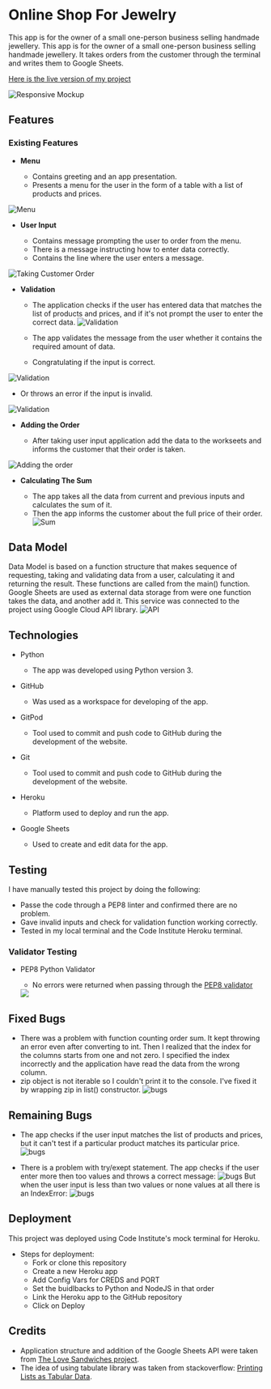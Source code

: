 # Online Shop For Jewelry

This app is for the owner of a small one-person business selling handmade jewellery. This app is for the owner of a small one-person business selling handmade jewellery. It takes orders from the customer through the terminal and writes them to Google Sheets.

[Here is the live version of my project](https://online-shop-for-jewelry.herokuapp.com/)


![Responsive Mockup](assets/images/mockup.png)

## Features 


### Existing Features

- __Menu__

  - Contains greeting and an app presentation.
  - Presents a menu for the user in the form of a table with a list of products and prices.
  
![Menu](assets/images/menu.png)

- __User Input__

  - Contains message prompting the user to order from the menu. 
  - There is a message instructing how to enter data correctly.
  - Contains the line where the user enters a message.

![Taking Customer Order](assets/images/input.png)


- __Validation__
  
  - The application checks if the user has entered data that matches the list of products and prices, and if it's not prompt the user to enter the correct data.
![Validation](assets/images/validation_list.png)

  - The app validates the message from the user whether it contains the required amount of data.
  - Congratulating if the input is correct.

![Validation](assets/images/validation_right.png)

  - Or throws an error if the input is invalid.

![Validation](assets/images/validation_wrong.png)


- __Adding the Order__ 

  - After taking user input application add the data to the workseets and informs the customer that their order is taken.

![Adding the order](assets/images/adding_the_data.png)

- __Calculating The Sum__

  - The app takes all the data from current and previous inputs and calculates the sum of it.
  - Then the app informs the customer about the full price of their order.
![Sum](assets/images/order_sum.png)


## Data Model

Data Model is based on a function structure that makes sequence of requesting, taking and validating data from a user, calculating it and returning the result. These functions are called from the main() function.
Google Sheets are used as external data storage from were one function takes the data, and another add it. This service was connected to the project using Google Cloud API library.
![API](assets/images/google_cloud3.png)


## Technologies

- Python

  - The app was developed using Python version 3.


- GitHub
  - Was used as a workspace for developing of the app.

- GitPod

  - Tool used to commit and push code to GitHub during the development of the website.

- Git

  - Tool used to commit and push code to GitHub during the development of the website.

- Heroku

  - Platform used to deploy and run the app.

- Google Sheets

  - Used to create and edit data for the app.


## Testing 

I have manually tested this project by doing the following:
- Passe the code through a PEP8 linter and confirmed there are no problem.
- Gave invalid inputs and check  for validation function working correctly.
- Tested in my local terminal and the Code Institute Heroku terminal.


### Validator Testing 

- PEP8 Python Validator
  - No errors were returned when passing through the [PEP8 validator](https://pep8ci.herokuapp.com)

  <img src="assets/images/python_validator.png">

## Fixed Bugs

- There was a problem with function counting order sum. It kept throwing an error even after converting to int. Then I realized that the index for the columns starts from one and not zero. I specified the index incorrectly and the application have read the data from the wrong column.
- zip object is not iterable so I couldn't print it to the console. I've fixed it by wrapping zip in list() constructor.
![bugs](assets/images/bugs.png)

## Remaining Bugs
 - The app checks if the user input matches the list of products and prices, but it can't test if a particular product matches its particular price.
![bugs](assets/images/remained_bug.png)

 - There is a problem with try/exept statement. The app checks if the user enter more then too values and throws a correct message:
![bugs](assets/images/correct_message.png)
But when the user input is less than two values or none values at all there is an IndexError:
![bugs](assets/images/index_error.png)


## Deployment

This project was deployed using Code Institute's mock terminal for Heroku.

- Steps for deployment:
  - Fork or clone this repository
  - Create a new Heroku app
  - Add Config Vars for CREDS and PORT
  - Set the buidlbacks to Python and NodeJS in that order
  - Link the Heroku app to the GitHub repository
  - Click on Deploy

## Credits

- Application structure and addition of the Google Sheets API were taken from [The Love Sandwiches project](https://learn.codeinstitute.net/courses/course-v1:CodeInstitute+LS101+2021_T1/courseware/293ee9d8ff3542d3b877137ed81b9a5b/071036790a5642f9a6f004f9888b6a45/).
- The idea of using tabulate library was taken from stackoverflow: [Printing Lists as Tabular Data](https://stackoverflow.com/questions/9535954/printing-lists-as-tabular-data).

